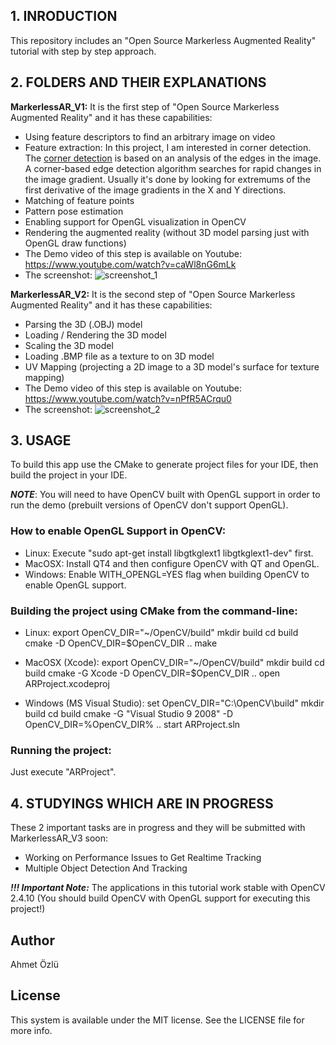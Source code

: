 ## 1. INRODUCTION

This repository includes an "Open Source Markerless Augmented Reality" tutorial with step by step approach.

## 2. FOLDERS AND THEIR EXPLANATIONS

**MarkerlessAR_V1:** It is the first step of "Open Source Markerless Augmented Reality" and it has these capabilities:
- Using feature descriptors to find an arbitrary image on video
- Feature extraction: In this project, I am interested in corner detection. The [corner detection](http://docs.opencv.org/2.4/doc/tutorials/features2d/trackingmotion/harris_detector/harris_detector.html) is based
on an analysis of the edges in the image. A corner-based edge detection algorithm
searches for rapid changes in the image gradient. Usually it's done by looking for
extremums of the first derivative of the image gradients in the X and Y directions.
- Matching of feature points
- Pattern pose estimation
- Enabling support for OpenGL visualization in OpenCV
- Rendering the augmented reality (without 3D model parsing just with OpenGL draw functions)
- The Demo video of this step is available on Youtube: https://www.youtube.com/watch?v=caWl8nG6mLk
- The screenshot:
![screenshot_1](https://user-images.githubusercontent.com/22610163/28993909-d6e0be12-79c9-11e7-9548-77ce73071e12.png)

**MarkerlessAR_V2:** It is the second step of "Open Source Markerless Augmented Reality" and it has these capabilities:
- Parsing the 3D (.OBJ) model
- Loading / Rendering the 3D model
- Scaling the 3D model
- Loading .BMP file as a texture to on 3D model
- UV Mapping (projecting a 2D image to a 3D model's surface for texture mapping)
- The Demo video of this step is available on Youtube: https://www.youtube.com/watch?v=nPfR5ACrqu0
- The screenshot:
![screenshot_2](https://user-images.githubusercontent.com/22610163/28994049-6ea49036-79cd-11e7-88bf-696f046c67f3.png)

## 3. USAGE
To build this app use the CMake to generate project files for your IDE, then build the project in your IDE.

***NOTE***: You will need to have OpenCV built with OpenGL support in order to run the demo (prebuilt versions of OpenCV don't support OpenGL).

### How to enable OpenGL Support in OpenCV:
* Linux:   Execute "sudo apt-get install libgtkglext1 libgtkglext1-dev" first.
* MacOSX:  Install QT4 and then configure OpenCV with QT and OpenGL.
* Windows: Enable WITH_OPENGL=YES flag when building OpenCV to enable OpenGL support.

### Building the project using CMake from the command-line:
* Linux:
      export OpenCV_DIR="~/OpenCV/build"
      mkdir build
      cd build
      cmake -D OpenCV_DIR=$OpenCV_DIR ..
      make 

* MacOSX (Xcode):
      export OpenCV_DIR="~/OpenCV/build"
      mkdir build
      cd build
      cmake -G Xcode -D OpenCV_DIR=$OpenCV_DIR ..
      open ARProject.xcodeproj

* Windows (MS Visual Studio):
      set OpenCV_DIR="C:\OpenCV\build"
      mkdir build
      cd build
      cmake -G "Visual Studio 9 2008" -D OpenCV_DIR=%OpenCV_DIR% ..
      start ARProject.sln

### Running the project:
Just execute "ARProject".

## 4. STUDYINGS WHICH ARE IN PROGRESS

These 2 important tasks are in progress and they will be submitted with MarkerlessAR_V3 soon:
- Working on Performance Issues to Get Realtime Tracking
- Multiple Object Detection And Tracking

***!!! Important Note:*** The applications in this tutorial work stable with OpenCV 2.4.10 (You should build OpenCV with OpenGL support for executing this project!)

## Author
Ahmet Özlü

## License
This system is available under the MIT license. See the LICENSE file for more info.

